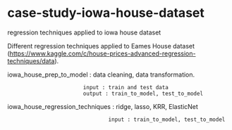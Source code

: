 # case-study-iowa-house-dataset
regression techniques applied to iowa house dataset

Different regression techniques applied to Eames House dataset (https://www.kaggle.com/c/house-prices-advanced-regression-techniques/data). 


iowa_house_prep_to_model : data cleaning, data transformation.

                            input : train and test data
                            output : train_to_model, test_to_model
                            
                            
                            
iowa_house_regression_techniques : ridge, lasso, KRR, ElasticNet

                                    input : train_to_model, test_to_model
                                    
